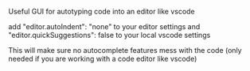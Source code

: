Useful GUI for autotyping code into an editor like vscode


add "editor.autoIndent": "none" to  your editor settings and
"editor.quickSuggestions": false to your local vscode settings

This will make sure no autocomplete features mess with the code (only needed if you are working with a code editor like vscode)

